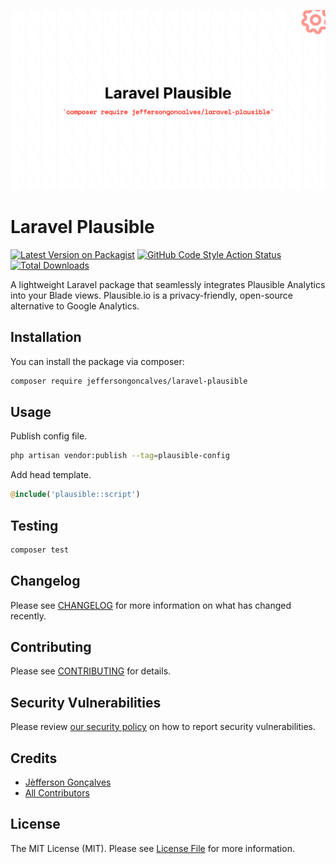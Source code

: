 <div class="filament-hidden">

![Laravel Plausible](https://raw.githubusercontent.com/jeffersongoncalves/laravel-plausible/master/art/jeffersongoncalves-laravel-plausible.png)

</div>

# Laravel Plausible

[![Latest Version on Packagist](https://img.shields.io/packagist/v/jeffersongoncalves/laravel-plausible.svg?style=flat-square)](https://packagist.org/packages/jeffersongoncalves/laravel-plausible)
[![GitHub Code Style Action Status](https://img.shields.io/github/actions/workflow/status/jeffersongoncalves/laravel-plausible/fix-php-code-style-issues.yml?branch=master&label=code%20style&style=flat-square)](https://github.com/jeffersongoncalves/laravel-plausible/actions?query=workflow%3A"Fix+PHP+code+styling"+branch%3Amaster)
[![Total Downloads](https://img.shields.io/packagist/dt/jeffersongoncalves/laravel-plausible.svg?style=flat-square)](https://packagist.org/packages/jeffersongoncalves/laravel-plausible)

A lightweight Laravel package that seamlessly integrates Plausible Analytics into your Blade views. Plausible.io is a privacy-friendly, open-source alternative to Google Analytics.

## Installation

You can install the package via composer:

```bash
composer require jeffersongoncalves/laravel-plausible
```

## Usage

Publish config file.

```bash
php artisan vendor:publish --tag=plausible-config
```

Add head template.

```php
@include('plausible::script')
```

## Testing

```bash
composer test
```

## Changelog

Please see [CHANGELOG](CHANGELOG.md) for more information on what has changed recently.

## Contributing

Please see [CONTRIBUTING](.github/CONTRIBUTING.md) for details.

## Security Vulnerabilities

Please review [our security policy](../../security/policy) on how to report security vulnerabilities.

## Credits

- [Jèfferson Gonçalves](https://github.com/jeffersongoncalves)
- [All Contributors](../../contributors)

## License

The MIT License (MIT). Please see [License File](LICENSE.md) for more information.
